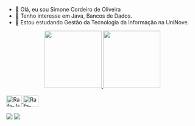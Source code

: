 - 👋 Olá, eu sou Simone Cordeiro de Oliveira
- 👀 Tenho interesse em Java, Bancos de Dados.
- 🌱 Estou estudando Gestão da Tecnologia da Informação na UniNove.

<div align="center">
  <a href="https://github.com/simonecordeiro">
  <img height="150em" src="https://github-readme-stats.vercel.app/api?username=simonecordeiro&show_icons=true&theme=vue&include_all_commits=true"/>
  <img height="150em" src="https://github-readme-stats.vercel.app/api/top-langs/?username=simonecordeiro&layout=compact&langs_count=8&theme=vue&include_all_commits=true"/>
</div>

<div style="display: inline_block"><br>
  <img align="center" alt="Rafa-Js" height="30" width="40" src="https://cdn.jsdelivr.net/gh/devicons/devicon/icons/java/java-plain.svg">
  <img align="center" alt="Rafa-Python" height="30" width="40" src="https://cdn.jsdelivr.net/gh/devicons/devicon/icons/spring/spring-original.svg">
</div>
<br>  
<div>
 <a href = "mailto:simonecordeiro12041979@gmail.com"><img src="https://img.shields.io/badge/-Gmail-%23333?style=for-the-badge&logo=gmail&logoColor=white" target="_blank"></a>
 <a href="https://www.linkedin.com/in/simone-cordeiro-de-oliveira-48b09a240/" target="_blank"><img src="https://img.shields.io/badge/-LinkedIn-%230077B5?style=for-the-badge&logo=linkedin&logoColor=white" target="_blank"></a> 
</div>
